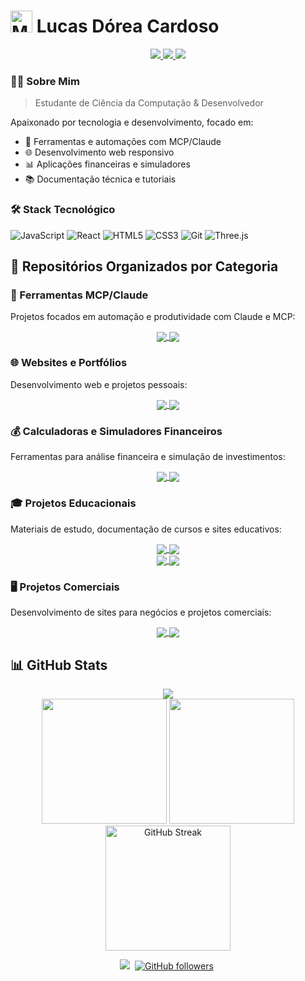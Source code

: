 # <img src="https://raw.githubusercontent.com/Tarikul-Islam-Anik/Animated-Fluent-Emojis/master/Emojis/People%20with%20professions/Man%20Technologist%20Light%20Skin%20Tone.png" alt="Man Technologist Light Skin Tone" width="35" height="35" /> Lucas Dórea Cardoso

<div align="center">
  <a href="https://linkedin.com/in/lucas-dórea-cardoso-771833112">
    <img src="https://img.shields.io/badge/LinkedIn-0077B5?style=for-the-badge&logo=linkedin&logoColor=white" />
  </a>
  <a href="mailto:lucasdorea.c@outlook.com">
    <img src="https://img.shields.io/badge/Microsoft_Outlook-0078D4?style=for-the-badge&logo=microsoft-outlook&logoColor=white" />
  </a>
  <a href="https://lucasdoreac.github.io/luaraujo-calculadoras/">
    <img src="https://img.shields.io/badge/Portfolio-255E63?style=for-the-badge&logo=About.me&logoColor=white" />
  </a>
</div>

### 👨‍💻 Sobre Mim
> Estudante de Ciência da Computação & Desenvolvedor

Apaixonado por tecnologia e desenvolvimento, focado em:
- 🤖 Ferramentas e automações com MCP/Claude
- 🌐 Desenvolvimento web responsivo 
- 📊 Aplicações financeiras e simuladores
- 📚 Documentação técnica e tutoriais

### 🛠️ Stack Tecnológico
<div style="display: inline_block">
  <img alt="JavaScript" src="https://img.shields.io/badge/JavaScript-F7DF1E?style=for-the-badge&logo=javascript&logoColor=black"/>
  <img alt="React" src="https://img.shields.io/badge/React-61DAFB?style=for-the-badge&logo=react&logoColor=black"/>
  <img alt="HTML5" src="https://img.shields.io/badge/HTML5-E34F26?style=for-the-badge&logo=html5&logoColor=white"/>
  <img alt="CSS3" src="https://img.shields.io/badge/CSS3-1572B6?style=for-the-badge&logo=css3&logoColor=white"/>
  <img alt="Git" src="https://img.shields.io/badge/Git-F05032?style=for-the-badge&logo=git&logoColor=white"/>
  <img alt="Three.js" src="https://img.shields.io/badge/Three.js-000000?style=for-the-badge&logo=three.js&logoColor=white"/>
</div>

## 📂 Repositórios Organizados por Categoria

### 🤖 Ferramentas MCP/Claude
Projetos focados em automação e produtividade com Claude e MCP:

<div align="center">
  <a href="https://github.com/Lucasdoreac/mcp-continuity-tool">
    <img align="center" src="https://github-readme-stats.vercel.app/api/pin/?username=lucasdoreac&repo=mcp-continuity-tool&theme=github_dark" />
  </a>
  <a href="https://github.com/Lucasdoreac/php-universal-mcp-server">
    <img align="center" src="https://github-readme-stats.vercel.app/api/pin/?username=lucasdoreac&repo=php-universal-mcp-server&theme=github_dark" />
  </a>
</div>

### 🌐 Websites e Portfólios
Desenvolvimento web e projetos pessoais:

<div align="center">
  <a href="https://github.com/Lucasdoreac/lucasdoreac.github.io">
    <img align="center" src="https://github-readme-stats.vercel.app/api/pin/?username=lucasdoreac&repo=lucasdoreac.github.io&theme=github_dark" />
  </a>
  <a href="https://github.com/Lucasdoreac/taverna-da-impressao-site">
    <img align="center" src="https://github-readme-stats.vercel.app/api/pin/?username=lucasdoreac&repo=taverna-da-impressao-site&theme=github_dark" />
  </a>
</div>

### 💰 Calculadoras e Simuladores Financeiros
Ferramentas para análise financeira e simulação de investimentos:

<div align="center">
  <a href="https://lucasdoreac.github.io/luaraujo-calculadoras/">
    <img align="center" src="https://github-readme-stats.vercel.app/api/pin/?username=lucasdoreac&repo=MCP-Calculadoras&theme=github_dark" />
  </a>
  <a href="https://luaraujo.com/">
    <img align="center" src="https://github-readme-stats.vercel.app/api/pin/?username=lucasdoreac&repo=Calculadora_Financeira_Luaraujo.com&theme=github_dark" />
  </a>
</div>

### 🎓 Projetos Educacionais
Materiais de estudo, documentação de cursos e sites educativos:

<div align="center">
  <a href="https://github.com/Lucasdoreac/fundamentos-uml">
    <img align="center" src="https://github-readme-stats.vercel.app/api/pin/?username=lucasdoreac&repo=fundamentos-uml&theme=github_dark" />
  </a>
  <a href="https://github.com/Lucasdoreac/programacao-orientada-objetos">
    <img align="center" src="https://github-readme-stats.vercel.app/api/pin/?username=lucasdoreac&repo=programacao-orientada-objetos&theme=github_dark" />
  </a>
</div>
<div align="center">
  <a href="https://github.com/Lucasdoreac/teste-vocacional-computacao">
    <img align="center" src="https://github-readme-stats.vercel.app/api/pin/?username=lucasdoreac&repo=teste-vocacional-computacao&theme=github_dark" />
  </a>
  <a href="https://github.com/Lucasdoreac/learning-platform">
    <img align="center" src="https://github-readme-stats.vercel.app/api/pin/?username=lucasdoreac&repo=learning-platform&theme=github_dark" />
  </a>
</div>

### 🖥️ Projetos Comerciais
Desenvolvimento de sites para negócios e projetos comerciais:

<div align="center">
  <a href="https://github.com/Lucasdoreac/taverna-wp-theme">
    <img align="center" src="https://github-readme-stats.vercel.app/api/pin/?username=lucasdoreac&repo=taverna-wp-theme&theme=github_dark" />
  </a>
  <a href="https://github.com/Lucasdoreac/horus-tabacaria">
    <img align="center" src="https://github-readme-stats.vercel.app/api/pin/?username=lucasdoreac&repo=horus-tabacaria&theme=github_dark" />
  </a>
</div>

## 📊 GitHub Stats
<div align="center">
  <img align="center" src="https://github-profile-summary-cards.vercel.app/api/cards/profile-details?username=lucasdoreac&theme=github_dark" />
</div>
<div align="center">
  <img height="200em" src="https://github-profile-summary-cards.vercel.app/api/cards/stats?username=lucasdoreac&theme=github_dark" />
  <img height="200em" src="https://github-profile-summary-cards.vercel.app/api/cards/repos-per-language?username=lucasdoreac&theme=github_dark" />
</div>
<div align="center">
  <img height="200em" src="https://streak-stats.demolab.com/?user=lucasdoreac&theme=tokyonight&hide_border=true" alt="GitHub Streak"/>
</div>

<div align="center">

![](https://komarev.com/ghpvc/?username=Lucasdoreac&color=0f8bf5&style=for-the-badge&label=Visitantes)&nbsp;
[![GitHub followers](https://img.shields.io/github/followers/lucasdoreac?style=for-the-badge&label=Seguidores&color=0f8bf5)](https://github.com/Lucasdoreac)&nbsp;

</div>
